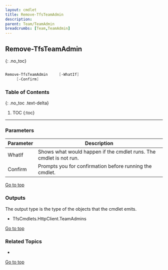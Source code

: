 ```yaml
---
layout: cmdlet
title: Remove-TfsTeamAdmin
description: 
parent: Team/TeamAdmin
breadcrumbs: [Team,TeamAdmin]
---
```

## Remove-TfsTeamAdmin
{: .no_toc}



```powershell

Remove-TfsTeamAdmin     [-WhatIf]
     [-Confirm]

```

### Table of Contents
{: .no_toc .text-delta}

1. TOC
{:toc}

-----
### Parameters

| Parameter | Description |
|:----------|-------------|
 | WhatIf | Shows what would happen if the cmdlet runs. The cmdlet is not run. |
 | Confirm | Prompts you for confirmation before running the cmdlet. |
 
[Go to top](#remove-tfsteamadmin)

### Outputs

The output type is the type of the objects that the cmdlet emits.

* TfsCmdlets.HttpClient.TeamAdmins

[Go to top](#remove-tfsteamadmin)

### Related Topics

* 


[Go to top](#remove-tfsteamadmin)

